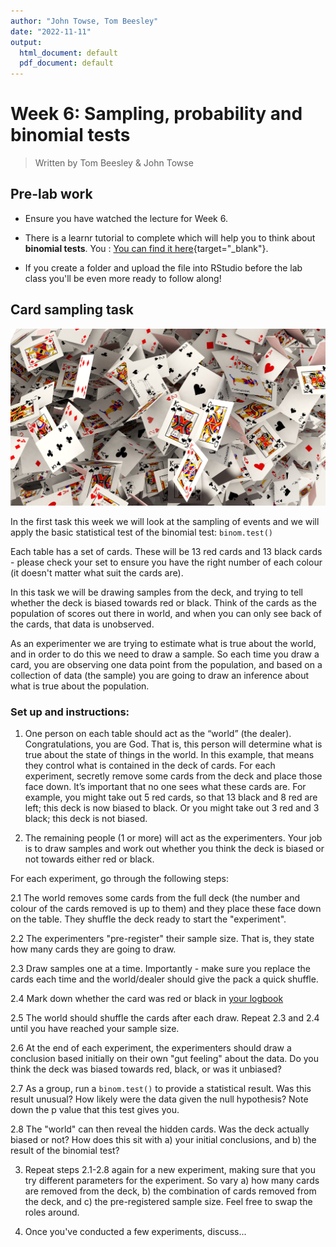 ```yaml
---
author: "John Towse, Tom Beesley"
date: "2022-11-11"
output:
  html_document: default
  pdf_document: default
---
```


# Week 6: Sampling, probability and binomial tests

> Written by Tom Beesley & John Towse

## Pre-lab work

-   Ensure you have watched the lecture for Week 6.

-   There  is a learnr tutorial to complete which will help you to think about **binomial tests**. You : [You can find it here](https://ma-rconnect.lancs.ac.uk/PSYC121_2022_W6_prep/){target="_blank"}.

-   If you create a folder and upload the file into RStudio before the lab class you'll be even more ready to follow along!

## Card sampling task

![](files/Week_6/cards.jpg)

In the first task this week we will look at the sampling of events and we will apply the basic statistical test of the binomial test: `binom.test()`

Each table has a set of cards. These will be 13 red cards and 13 black cards - please check your set to ensure you have the right number of each colour (it doesn't matter what suit the cards are).

In this task we will be drawing samples from the deck, and trying to tell whether the deck is biased towards red or black. Think of the cards as the population of scores out there in world, and when you can only see back of the cards, that data is unobserved. 

As an experimenter we are trying to estimate what is true about the world, and in order to do this we need to draw a sample. So each time you draw a card, you are observing one data point from the population, and based on a collection of data (the sample) you are going to draw an inference about what is true about the population.

### Set up and instructions:

1. One person on each table should act as the “world” (the dealer). Congratulations, you are God. That is, this person will determine what is true about the state of things in the world. In this example, that means they control what is contained in the deck of cards. For each experiment, secretly remove some cards from the deck and place those face down. It’s important that no one sees what these cards are. For example, you might take out 5 red cards, so that 13 black and 8 red are left; this deck is now biased to black. Or you might take out 3 red and 3 black; this deck is not biased.

2. The remaining people (1 or more) will act as the experimenters. Your job is to draw samples and work out whether you think the deck is biased or not towards either red or black. 

For each experiment, go through the following steps:

2.1 The world removes some cards from the full deck (the number and colour of the cards removed is up to them) and they place these face down on the table. They shuffle the deck ready to start the "experiment".

2.2 The experimenters "pre-register" their sample size. That is, they state how many cards they are going to draw.

2.3 Draw samples one at a time. Importantly - make sure you replace the cards each time and the world/dealer should give the pack a quick shuffle. 

2.4 Mark down whether the card was red or black in [your logbook](files/Week_6/Week_6_card_logbook.docx)

2.5 The world should shuffle the cards after each draw. Repeat 2.3 and 2.4 until you have reached your sample size.

2.6 At the end of each experiment, the experimenters should draw a conclusion based initially on their own "gut feeling" about the data. Do you think the deck was biased towards red, black, or was it unbiased?

2.7 As a group, run a `binom.test()` to provide a statistical result. Was this result unusual? How likely were the data given the null hypothesis? Note down the p value that this test gives you.

2.8 The "world" can then reveal the hidden cards. Was the deck actually biased or not? How does this sit with a) your initial conclusions, and b) the result of the binomial test?

3. Repeat steps 2.1-2.8 again for a new experiment, making sure that you try different parameters for the experiment. So vary a) how many cards are removed from the deck, b) the combination of cards removed from the deck, and c) the pre-registered sample size. Feel free to swap the roles around.

4. Once you've conducted a few experiments, discuss...




